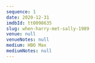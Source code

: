 ```yaml
---
sequence: 1
date: 2020-12-31
imdbId: tt0098635
slug: when-harry-met-sally-1989
venue: null
venueNotes: null
medium: HBO Max
mediumNotes: null
---
```


